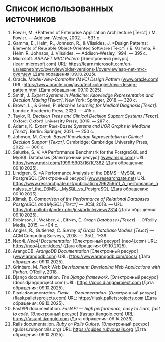 # Список использованных источников

1. <a id="ref1"> Fowler, M. *Patterns of Enterprise Application Architecture [Текст] / M. Fowler. — Addison-Wesley, 2002. — 533 с  </a>
2. <a id="ref2"> Gamma, E., Helm, R., Johnson, R., & Vlissides, J. *Design Patterns: Elements of Reusable Object-Oriented Software [Текст] / E. Gamma, R. Helm, R. Johnson, J. Vlissides. — Addison-Wesley, 1994. — 395 с. </a> 
3. <a id="ref3"> Microsoft. *ASP.NET MVC Pattern* [Электронный ресурс] (learn.microsoft.com) URL: https://learn.microsoft.com/en-us/aspnet/mvc/overview/older-versions-1/overview/asp-net-mvc-overview (Дата обращения: 09.10.2025). </a> 
4. <a id="ref4"> Oracle. *Model-View-Controller (MVC) Design Pattern* (www.oracle.com) URL: https://www.oracle.com/java/technologies/mvc-design-pattern.html (Дата обращения: 09.10.2025). </a>
5. <a id="ref5"> Smith, J. *Expert Systems in Medicine: Knowledge Representation and Decision Making [Текст]*. New York: Springer, 2018. — 320 с.</a>  
6. <a id="ref6"> Brown, L., & Green, P. *Machine Learning for Medical Diagnosis [Текст]*. London: Academic Press, 2020. — 415 с.</a>  
7. <a id="ref7"> Taylor, R. *Decision Trees and Clinical Decision Support Systems [Текст]*. Oxford: Oxford University Press, 2019. — 287 с.</a>  
8. <a id="ref8"> Adams, K. *Expert Rule-Based Systems and I/OR Graphs in Medicine [Текст]*. Berlin: Springer, 2021. — 250 с.</a>  
9. <a id="ref9"> Johnson, M. *Graph-Based Knowledge Representation in Clinical Decision Support [Текст]*. Cambridge: Cambridge University Press, 2022. — 300 с.</a>
10. <a id="ref10"> Salunke, S. V. *A Performance Benchmark for the PostgreSQL and MySQL Databases [Электронный ресурс] (www.mdpi.com) URL: https://www.mdpi.com/1999-5903/16/10/382  (Дата обращения: 09.10.2025).  </a>  
11. <a id="ref11"> Lindgren, S. *A Performance Analysis of the DBMS - MySQL vs PostgreSQL [Электронный ресурс] (www.researchgate.net) URL: https://www.researchgate.net/publication/296259511_A_performance_analysis_of_the_DBMS_-_MySQL_vs_PostgreSQL  (Дата обращения: 09.10.2025).  </a>  
12. <a id="ref12"> Klimek, B. *Comparison of the Performance of Relational Databases PostgreSQL and MySQL [Текст]* — JCSI, 2018. — URL: https://ph.pollub.pl/index.php/jcsi/article/view/2314  (Дата обращения: 09.10.2025).  </a>
13. <a id="ref13"> Robinson, I., Webber, J., Eifrem, E. *Graph Databases [Текст]* — O’Reilly Media, 2015. — 404 с.</a>  
14. <a id="ref14"> Angles, R., Gutierrez, C. *Survey of Graph Database Models [Текст]* — ACM Computing Surveys, 2008. — 35(1), 1–39.</a>  
15. <a id="ref15"> Neo4j. *Neo4j Documentation* [Электронный ресурс] (neo4j.com) URL: https://neo4j.com/docs/ (Дата обращения: 09.10.2025).</a>  
16. <a id="ref16"> ArangoDB. *ArangoDB Documentation* [Электронный ресурс] (www.arangodb.com) URL: https://www.arangodb.com/docs/ (Дата обращения: 09.10.2025).</a>
17. <a id="ref17"> Grinberg, M. *Flask Web Development: Developing Web Applications with Python*. O’Reilly, 2018.</a>  
18. <a id="ref18"> Django documentation. *The Django framework*. [Электронный ресурс] (docs.djangoproject.com) URL: https://docs.djangoproject.com  (Дата обращения: 09.10.2025). </a>  
19. <a id="ref19"> Flask documentation. *Flask — Documentation*. [Электронный ресурс] (flask.palletsprojects.com) URL: https://flask.palletsprojects.com  (Дата обращения: 09.10.2025). </a>  
20. <a id="ref20"> FastAPI documentation. *FastAPI — high performance, easy to learn, fast to code*. [Электронный ресурс] (fastapi.tiangolo.com) URL: https://fastapi.tiangolo.com (Дата обращения: 09.10.2025).  </a>  
21. <a id="ref21"> Rails documentation. *Ruby on Rails Guides*. [Электронный ресурс] (guides.rubyonrails.org) URL: https://guides.rubyonrails.org  (Дата обращения: 09.10.2025).  </a>
